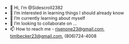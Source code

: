- 👋 Hi, I’m @Sidescroll2382
- 👀 I’m interested in learning things I should already know
- 🌱 I’m currently learning about myself
- 💞️ I’m looking to collaborate on ...
- 📫 How to reach me - risenone23@gmail.com, timlbecker23@gmail.com, (806)724-4008

<!---
Sidescroll2382/Sidescroll2382 is a ✨ special ✨ repository because its `README.md` (this file) appears on your GitHub profile.
You can click the Preview link to take a look at your changes.
--->
